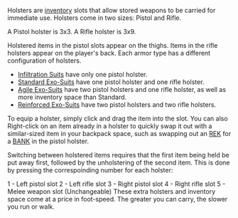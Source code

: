Holsters are [inventory](../terminology/Inventory.md) slots that allow stored
weapons to be carried for immediate use. Holsters come in two sizes: Pistol and
Rifle.

A Pistol holster is 3x3. A Rifle holster is 3x9.

Holstered items in the pistol slots appear on the thighs. Items in the rifle
holsters appear on the player's back. Each armor type has a different
configuration of holsters.

- [Infiltration Suits](../armor/Infiltration_Suit.md) have only one pistol
  holster.
- [Standard Exo-Suits](../armor/Standard_Exo-Suit.md) have one pistol holster
  and one rifle holster.
- [Agile Exo-Suits](../armor/Agile_Exo-Suit.md) have two pistol holsters and one
  rifle holster, as well as more inventory space than Standard.
- [Reinforced Exo-Suits](../armor/Reinforced_Exo-Suit.md) have two pistol
  holsters and two rifle holsters.

To equip a holster, simply click and drag the item into the slot. You can also
Right-click on an item already in a holster to quickly swap it out with a
similar-sized item in your backpack space, such as swapping out an
[REK](../weapons/Remote_Electronics_Kit.md) for a
[BANK](../weapons/Body_Armor_Nano_Kit.md) in the pistol holster.

Switching between holstered items requires that the first item being held be put
away first, followed by the unholstering of the second item. This is done by
pressing the correspoinding number for each holster:

1 - Left pistol slot 2 - Left rifle slot 3 - Right pistol slot 4 - Right rifle
slot 5 - Melee weapon slot (Unchangeable) These extra holsters and inventory
space come at a price in foot-speed. The greater you can carry, the slower you
run or walk.

